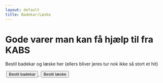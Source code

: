 ```yaml
---
layout: default
title: Badekar/Læske
---
```


<h1>Gode varer man kan få hjælp til fra KABS</h1>
<p>Bestil badekar og læske her (ellers bliver jeres tur nok ikke så stort et hit)</p>

<div id="poster-image" style="background-image: url('/static/img/laeske.jpg');">
</div>

<a style="text-align: center; padding: 3px" href="https://forms.gle/bbZ8T1Co8L4XXS5cA">
	<button class="applyBtn"> 
		Bestil badekar 
	</button>
</a>

<a style="text-align: center; padding: 2px" href="https://docs.google.com/forms/d/e/1FAIpQLScW2Qd6tYSaK3CbUPBrkaSBNFFd59mZ2g-_Avpg3-ASIKRQYQ/viewform?usp=sf_link">
	<button class="applyBtn"> 
		Bestil læske 
	</button>
</a>